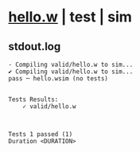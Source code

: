 # [hello.w](../../../../examples/tests/valid/hello.w) | test | sim

## stdout.log
```log
- Compiling valid/hello.w to sim...
✔ Compiling valid/hello.w to sim...
pass ─ hello.wsim (no tests)
 

Tests Results:
    ✓ valid/hello.w



Tests 1 passed (1) 
Duration <DURATION>

```

